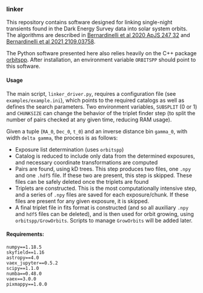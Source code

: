 ### linker

This repository contains software designed for linking single-night transients found in the Dark Energy Survey data into solar system orbits. The algorithms are described in [Bernardinelli et al 2020 ApJS 247 32](https://iopscience.iop.org/article/10.3847/1538-4365/ab6bd8) and [Bernardinelli et al 2021 2109.03758](https://arxiv.org/abs/2109.03758).

The Python software presented here also relies heavily on the C++ package [orbitspp](https://github.com/gbernstein/orbitspp). After installation, an environment variable `ORBITSPP` should point to this software.



#### Usage
The main script, `linker_driver.py`, requires a configuration file (see `examples/example.ini`), which points to the required catalogs as well as defines the search parameters. Two environment variables, `SUBSPLIT` (0 or 1) and `CHUNKSIZE` can change the behavior of the triplet finder step (to split the number of pairs checked at any given time, reducing RAM usage).  


Given a tuple (`RA_0`, `Dec_0`, `t_0`) and an inverse distance bin `gamma_0`, with width `delta gamma`, the process is as follows:
- Exposure list determination (uses `orbitspp`)
- Catalog is reduced to include only data from the determined exposures, and necessary coordinate transformations are computed
- Pairs are found, using kD trees. This step produces two files, one `.npy` and one `.hdf5` file. If these two are present, this step is skipped. These files can be safely deleted once the triplets are found
- Triplets are constructed. This is the most computationally intensive step, and a series of `.npy` files are saved for each exposure/chunk. If these files are present for any given exposure, it is skipped. 
- A final triplet file in fits format is constructed (and so all auxiliary `.npy` and `hdf5` files can be deleted), and is then used for orbit growing, using `orbitspp/GrowOrbits`. Scripts to manage `GrowOrbits` will be added later.


#### Requirements:
```
numpy==1.18.5
skyfield==1.16
astropy==4.0
vaex_jupyter==0.5.2
scipy==1.1.0
numba==0.48.0
vaex==3.0.0
pixmappy==1.0.0
```
